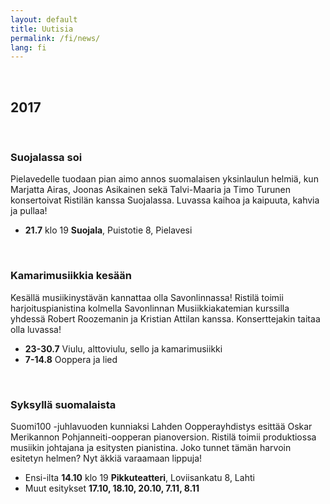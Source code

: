 ```yaml
---
layout: default
title: Uutisia
permalink: /fi/news/
lang: fi
---
```


<br/>

## 2017

<br/>

### Suojalassa soi

Pielavedelle tuodaan pian aimo annos suomalaisen yksinlaulun helmiä, kun Marjatta Airas, Joonas Asikainen sekä Talvi-Maaria ja Timo Turunen konsertoivat Ristilän kanssa Suojalassa. Luvassa kaihoa ja kaipuuta, kahvia ja pullaa!

- __21.7__ klo 19 __Suojala__, Puistotie 8, Pielavesi

<br/>

### Kamarimusiikkia kesään

Kesällä musiikinystävän kannattaa olla Savonlinnassa! Ristilä toimii harjoituspianistina kolmella Savonlinnan Musiikkiakatemian kurssilla yhdessä Robert Roozemanin ja Kristian Attilan kanssa. Konserttejakin taitaa olla luvassa!

- __23-30.7__ Viulu, alttoviulu, sello ja kamarimusiikki
- __7-14.8__ Ooppera ja lied

<br/>

### Syksyllä suomalaista

Suomi100 -juhlavuoden kunniaksi Lahden Oopperayhdistys esittää Oskar Merikannon Pohjanneiti-oopperan pianoversion. Ristilä toimii produktiossa musiikin johtajana ja esitysten pianistina. Joko tunnet tämän harvoin esitetyn helmen? Nyt äkkiä varaamaan lippuja!

- Ensi-ilta __14.10__ klo 19 __Pikkuteatteri__, Loviisankatu 8, Lahti
- Muut esitykset __17.10, 18.10, 20.10, 7.11, 8.11__

<br/>
